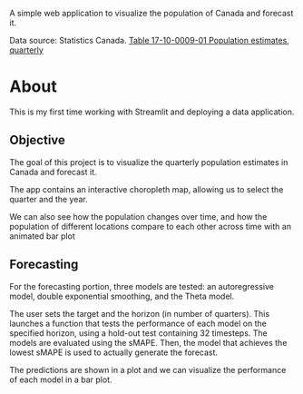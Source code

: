 A simple web application to visualize the population of Canada and forecast it.

Data source:  Statistics Canada. [Table 17-10-0009-01  Population estimates, quarterly](https://www150.statcan.gc.ca/t1/tbl1/en/cv.action?pid=1710000901)

# About
This is my first time working with Streamlit and deploying a data application. 

## Objective
The goal of this project is to visualize the quarterly population estimates in Canada and forecast it. 

The app contains an interactive choropleth map, allowing us to select the quarter and the year.

We can also see how the population changes over time, and how the population of different locations compare to each other across time with an animated bar plot

## Forecasting
For the forecasting portion, three models are tested: an autoregressive model, double exponential smoothing, and the Theta model. 

The user sets the target and the horizon (in number of quarters). This launches a function that tests the performance of each model on the specified horizon, using a hold-out test containing 32 timesteps. The models are evaluated using the sMAPE. Then, the model that achieves the lowest sMAPE is used to actually generate the forecast.

The predictions are shown in a plot and we can visualize the performance of each model in a bar plot.